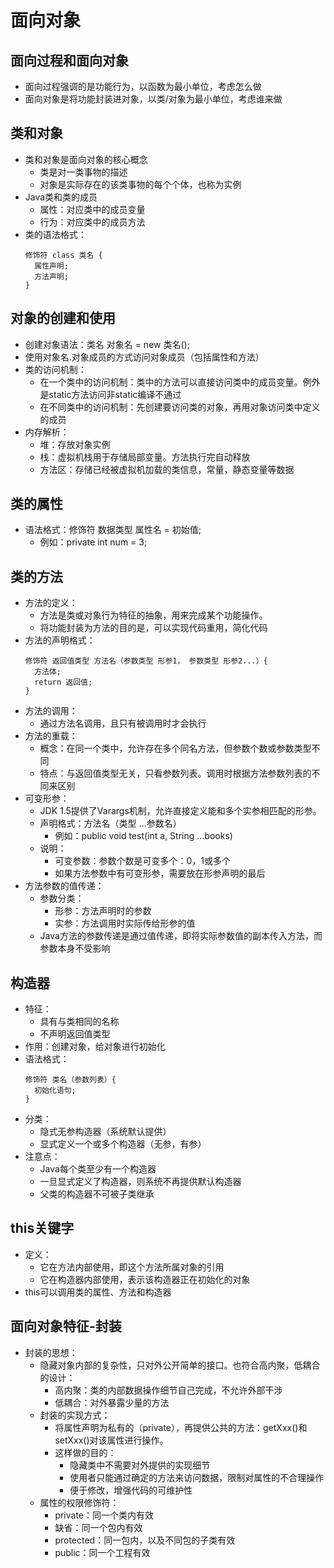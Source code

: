 # 面向对象

## 面向过程和面向对象

  - 面向过程强调的是功能行为，以函数为最小单位，考虑怎么做
  - 面向对象是将功能封装进对象，以类/对象为最小单位，考虑谁来做
  
## 类和对象

  - 类和对象是面向对象的核心概念
    - 类是对一类事物的描述
    - 对象是实际存在的该类事物的每个个体，也称为实例
  - Java类和类的成员
    - 属性：对应类中的成员变量
    - 行为：对应类中的成员方法
  - 类的语法格式：
    ```
    修饰符 class 类名 {
      属性声明;
      方法声明;
    }
    ```
    
## 对象的创建和使用

  - 创建对象语法：类名 对象名 = new 类名();
  - 使用对象名.对象成员的方式访问对象成员（包括属性和方法）
  - 类的访问机制：
    - 在一个类中的访问机制：类中的方法可以直接访问类中的成员变量。例外是static方法访问非static编译不通过
    - 在不同类中的访问机制：先创建要访问类的对象，再用对象访问类中定义的成员
  - 内存解析：
    - 堆：存放对象实例
    - 栈：虚拟机栈用于存储局部变量。方法执行完自动释放
    - 方法区：存储已经被虚拟机加载的类信息，常量，静态变量等数据
    
## 类的属性

  - 语法格式：修饰符 数据类型 属性名 = 初始值;
    - 例如：private int num = 3;
 
## 类的方法

  - 方法的定义：
    - 方法是类或对象行为特征的抽象，用来完成某个功能操作。
    - 将功能封装为方法的目的是，可以实现代码重用，简化代码
  - 方法的声明格式：
    ```
    修饰符 返回值类型 方法名（参数类型 形参1， 参数类型 形参2...）{
      方法体;
      return 返回值;
    }
    ```
  - 方法的调用：
    - 通过方法名调用，且只有被调用时才会执行
  - 方法的重载：
    - 概念：在同一个类中，允许存在多个同名方法，但参数个数或参数类型不同
    - 特点：与返回值类型无关，只看参数列表。调用时根据方法参数列表的不同来区别
  - 可变形参：
    - JDK 1.5提供了Varargs机制，允许直接定义能和多个实参相匹配的形参。
    - 声明格式：方法名（类型 ...参数名）
      - 例如：public void test(int a, String ...books)
    - 说明：
      - 可变参数：参数个数是可变多个：0，1或多个
      - 如果方法参数中有可变形参，需要放在形参声明的最后
  - 方法参数的值传递：
    - 参数分类：
      - 形参：方法声明时的参数
      - 实参：方法调用时实际传给形参的值
    - Java方法的参数传递是通过值传递，即将实际参数值的副本传入方法，而参数本身不受影响
    
## 构造器

  - 特征：
    - 具有与类相同的名称
    - 不声明返回值类型
  - 作用：创建对象，给对象进行初始化
  - 语法格式：
    ```
    修饰符 类名（参数列表）{
      初始化语句;
    }
    ```
  - 分类：
    - 隐式无参构造器（系统默认提供）
    - 显式定义一个或多个构造器（无参，有参）
  - 注意点：
    - Java每个类至少有一个构造器
    - 一旦显式定义了构造器，则系统不再提供默认构造器
    - 父类的构造器不可被子类继承
    
## this关键字

  - 定义：
    - 它在方法内部使用，即这个方法所属对象的引用
    - 它在构造器内部使用，表示该构造器正在初始化的对象
  - this可以调用类的属性、方法和构造器
      
## 面向对象特征-封装

  - 封装的思想：
    - 隐藏对象内部的复杂性，只对外公开简单的接口。也符合高内聚，低耦合的设计：
      - 高内聚：类的内部数据操作细节自己完成，不允许外部干涉
      - 低耦合：对外暴露少量的方法
    - 封装的实现方式：
      - 将属性声明为私有的（private），再提供公共的方法：getXxx()和setXxx()对该属性进行操作。
      - 这样做的目的：
        - 隐藏类中不需要对外提供的实现细节
        - 使用者只能通过确定的方法来访问数据，限制对属性的不合理操作
        - 便于修改，增强代码的可维护性
    - 属性的权限修饰符：
      - private：同一个类内有效
      - 缺省：同一个包内有效
      - protected：同一包内，以及不同包的子类有效
      - public：同一个工程有效
        
        

